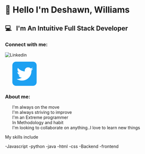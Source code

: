 
<h1><span> 👋 </span> Hello I'm Deshawn, Williams </h1> 

<h2><span> 💻 </span>&nbsp;&nbsp;I'm An Intuitive Full Stack Developer</h2>


### Connect with me:
![Linkedin](https://upload.wikimedia.org/wikipedia/commons/8/81/LinkedIn_icon.svg)

<ul>
  
  <!--   ----------------------------------------------         -->
  
  <li>
  <a href="">
      <img class="img-icon" style="width: 80px; height: 80px;" 
     src="https://github.com/edent/SuperTinyIcons/blob/master/images/svg/twitter.svg">
      </img>
    </a>
  </li>
</ul>

<style>
  li{
    list-style: none;
  }
</style>


### About me:


- I'm always on the move 
- I'm always striving to improve 
- I'm an Extreme programmer
- In Methodology and habit
- I'm looking to collaborate on 
  anything..I love to learn new things
  
  
<div id="skills">
  <p>My skills include</p>
  
</div>
-Javascript
-python
-java
-html
-css
-Backend
-frontend
<!--
**MarquisTheCoder/MarquisTheCoder** is a ✨ _special_ ✨ repository because its `README.md` (this file) appears on your GitHub profile.

Here are some ideas to get you started:

- 🔭 I’m currently working on ...
- 🌱 I’m currently learning ...
- 👯 I’m looking to collaborate on ...
- 🤔 I’m looking for help with ...
- 💬 Ask me about ...
- 📫 How to reach me: ...
- 😄 Pronouns: ...
- ⚡ Fun fact: ...
-->
